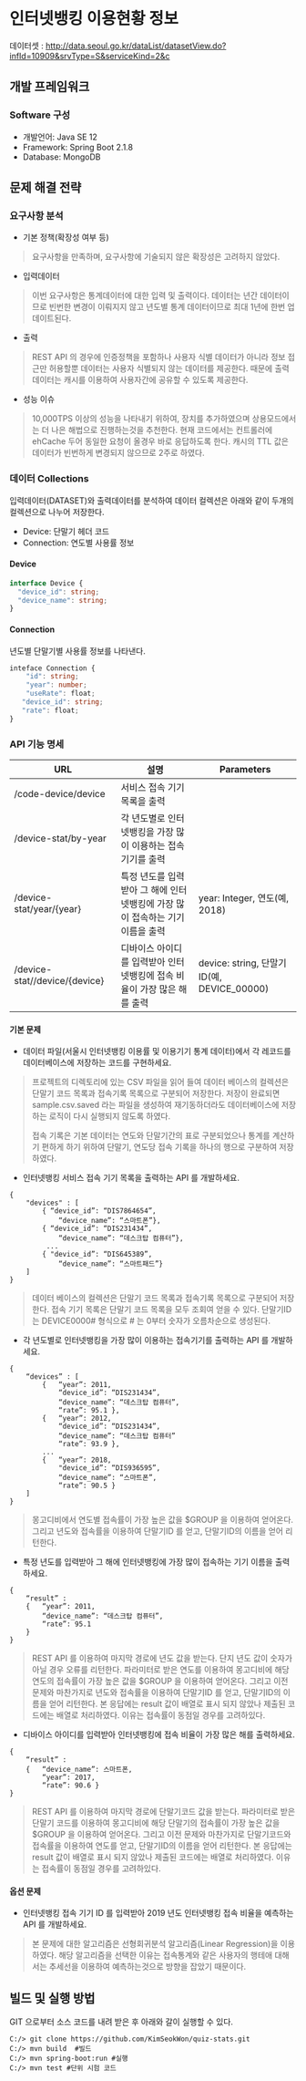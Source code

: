 # 인터넷뱅킹 이용현황 정보

데이터셋 : http://data.seoul.go.kr/dataList/datasetView.do?infId=10909&srvType=S&serviceKind=2&c
## 개발 프레임워크
### Software 구성
* 개발언어: Java SE 12
* Framework: Spring Boot 2.1.8
* Database: MongoDB

## 문제 해결 전략
### 요구사항 분석
* 기본 정책(확장성 여부 등)
> 요구사항을 만족하며, 요구사항에 기술되지 않은 확장성은 고려하지 않았다.
> 
* 입력데이터
> 이번 요구사항은 통계데이터에 대한 입력 및 출력이다. 데이터는 년간 데이터이므로 빈번한 변경이 이뤄지지 않고 년도별 통계 데이터이므로 최대 1년에 한번 업데이트된다.
* 출력
> REST API 의 경우에 인증정책을 포함하나 사용자 식별 데이터가 아니라 정보 접근만 허용할뿐 데이터는 사용자 식별되지 않는 데이터를 제공한다.
> 때문에 출력 데이터는 캐시를 이용하여 사용자간에 공유할 수 있도록 제공한다.

* 성능 이슈

> 10,000TPS 이상의 성능을 나타내기 위하여, 장치를 추가하였으며 상용모드에서는 더 나은 해법으로 진행하는것을 추천한다. 
현재 코드에서는 컨트롤러에 ehCache 두어 동일한 요청이 올경우 바로 응답하도록 한다. 캐시의 TTL 값은 데이터가 빈번하게 변경되지 않으므로 2주로 하였다. 

      
### 데이터 Collections
입력데이터(DATASET)와 출력데이터를 분석하여 데이터 컬렉션은 아래와 같이 두개의 컬렉션으로 나누어 저장한다.
* Device: 단말기 헤더 코드
* Connection: 연도별 사용률 정보

#### Device
```typescript
interface Device {
  "device_id": string;
  "device_name": string;  
}
```
#### Connection
년도별 단말기별 사용률 정보를 나타낸다.
```typescript
inteface Connection {
    "id": string;
    "year": number;
    "useRate": float;
   "device_id": string;
   "rate": float;
}
```
>
### API 기능 명세
|URL|설명|Parameters|
|---|----|----|
|/code-device/device|서비스 접속 기기 목록을 출력||
|/device-stat/by-year|각 년도별로 인터넷뱅킹을 가장 많이 이용하는 접속기기를 출력||
|/device-stat/year/{year}|특정 년도를 입력받아 그 해에 인터넷뱅킹에 가장 많이 접속하는 기기 이름을 출력| year: Integer, 연도(예, 2018)|
|/device-stat//device/{device}|디바이스 아이디를 입력받아 인터넷뱅킹에 접속 비율이 가장 많은 해를 출력| device: string, 단말기ID(예, DEVICE_00000)|
#### 기본 문제
- 데이터 파일(서울시 인터넷뱅킹 이용률 및 이용기기 통계 데이터)에서 각 레코드를 데이터베이스에
   저장하는 코드를 구현하세요.
> 프로젝트의 디렉토리에 있는 CSV 파일을 읽어 들여 데이터 베이스의 컬렉션은 단말기 코드 목록과 접속기록 목록으로 구분되어 저장한다.
> 저장이 완료되면 sample.csv.saved 라는 파일을 생성하여 재기동하더라도 데이터베이스에 저장하는 로직이 다시 실행되지 않도록 하였다.
>
> 접속 기록은 기본 데이터는 연도와 단말기간의 표로 구분되었으나 통계를 계산하기 편하게 하기 위하여 단말기, 연도당 접속 기록을 하나의 행으로 구분하여 저장하였다.
>
>
- 인터넷뱅킹 서비스 접속 기기 목록을 출력하는 API 를 개발하세요.
```
{
    "devices" : [
        { “device_id”: “DIS7864654”,
            “device_name”: “스마트폰”},
        { “device_id”: “DIS231434”,
            “device_name”: “데스크탑 컴퓨터”},
         ...
        { "device_id”: “DIS645389”,
            “device_name”: “스마트패드”}
    ]
}
```
> 데이터 베이스의 컬렉션은 단말기 코드 목록과 접속기록 목록으로 구분되어 저장한다.
> 접속 기기 목록은 단말기 코드 목록을 모두 조회여 얻을 수 있다.
> 단말기ID 는 DEVICE0000# 형식으로 # 는 0부터 숫자가 오름차순으로 생성된다.

- 각 년도별로 인터넷뱅킹을 가장 많이 이용하는 접속기기를 출력하는 API 를 개발하세요.
```
{
    “devices” : [
        {   “year”: 2011,
            “device_id”: “DIS231434”,
            “device_name”: “데스크탑 컴퓨터”,
            “rate”: 95.1 },
        {   “year”: 2012,
            “device_id”: “DIS231434”,
            “device_name”: “데스크탑 컴퓨터”
            “rate”: 93.9 },
        ...
        {   “year”: 2018,
            "device_id”: “DIS936595”,
            “device_name”: “스마트폰”,
            “rate”: 90.5 }
    ]
}
```
> 몽고디비에서 연도별 접속률이 가장 높은 값을 $GROUP 을 이용하여 얻어온다.
> 그리고 년도와 접속률을 이용하여 단말기ID 를 얻고, 단말기ID의 이름을 얻어 리턴한다.
  
- 특정 년도를 입력받아 그 해에 인터넷뱅킹에 가장 많이 접속하는 기기 이름을 출력하세요.
```
{
    “result” :
    {   “year”: 2011,
        “device_name”: “데스크탑 컴퓨터”,
        “rate”: 95.1
    }
}
```
> REST API 를 이용하여 마지막 경로에 년도 값을 받는다. 단지 년도 값이 숫자가 아닐 경우 오류를 리턴한다.
> 파라미터로 받은 연도를 이용하여 몽고디비에 해당 연도의 접속률이 가장 높은 값을 $GROUP 을 이용하여 얻어온다.
> 그리고 이전 문제와 마찬가지로 년도와 접속률을 이용하여 단말기ID 를 얻고, 단말기ID의 이름을 얻어 리턴한다.
> 본 응답에는 result 값이 배열로 표시 되지 않았나 제출된 코드에는 배열로 처리하였다. 이유는 접속률이 동점일 경우를 고려하있다.

- 디바이스 아이디를 입력받아 인터넷뱅킹에 접속 비율이 가장 많은 해를 출력하세요.
```
{
    “result” :
    {   “device_name”: 스마트폰,
        “year”: 2017,
        “rate”: 90.6 }
}
```
> REST API 를 이용하여 마지막 경로에 단말기코드 값을 받는다.
> 파라미터로 받은 단말기 코드를 이용하여 몽고디비에 해당 단말기의 접속률이 가장 높은 값을 $GROUP 을 이용하여 얻어온다.
> 그리고 이전 문제와 마찬가지로 단말기코드와 접속률을 이용하여 연도를 얻고, 단말기ID의 이름을 얻어 리턴한다.
> 본 응답에는 result 값이 배열로 표시 되지 않았나 제출된 코드에는 배열로 처리하였다. 이유는 접속률이 동점일 경우를 고려하있다.

   
#### 옵션 문제
- 인터넷뱅킹 접속 기기 ID 를 입력받아 2019 년도 인터넷뱅킹 접속 비율을 예측하는 API 를 개발하세요.
> 본 문제에 대한 알고리즘은 선형회귀분석 알고리즘(Linear Regression)을 이용하였다. 해당 알고리즘을 선택한 이유는 접속통계와 같은
> 사용자의 행테애 대해서는 추세선을 이용하여 예측하는것으로 방향을 잡았기 때문이다.
 
## 빌드 및 실행 방법
GIT 으로부터 소스 코드를 내려 받은 후 아래와 갈이 실행할 수 있다. 
```
C:/> git clone https://github.com/KimSeokWon/quiz-stats.git
C:/> mvn build  #빌드
C:/> mvn spring-boot:run #실행
C:/> mvn test #단위 시험 코드
```

